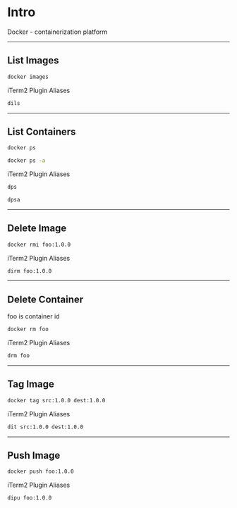 # Intro

Docker - containerization platform

---

## List Images

```bash {copyable}
docker images
```

iTerm2 Plugin Aliases

```bash {copyable}
dils
```

---

## List Containers

```bash {copyable}
docker ps
```

```bash {copyable}
docker ps -a
```

iTerm2 Plugin Aliases

```bash {copyable}
dps
```

```bash {copyable}
dpsa
```

---

## Delete Image

```bash {copyable}
docker rmi foo:1.0.0
```

iTerm2 Plugin Aliases

```bash {copyable}
dirm foo:1.0.0
```

---

## Delete Container

foo is container id

```bash {copyable}
docker rm foo
```

iTerm2 Plugin Aliases

```bash {copyable}
drm foo
```

---

## Tag Image

```bash {copyable}
docker tag src:1.0.0 dest:1.0.0
```

iTerm2 Plugin Aliases

```bash {copyable}
dit src:1.0.0 dest:1.0.0
```

---

## Push Image

```bash {copyable}
docker push foo:1.0.0
```

iTerm2 Plugin Aliases

```bash {copyable}
dipu foo:1.0.0
``` 
